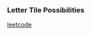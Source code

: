 ### Letter Tile Possibilities

[leetcode](https://leetcode.com/problems/letter-tile-possibilities/)
